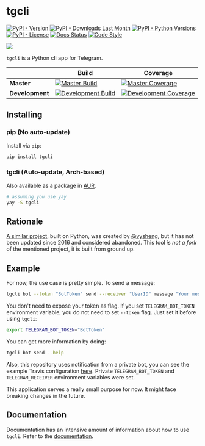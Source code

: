 # tgcli

[![PyPI - Version][badge_version]][pypi_url]
[![PyPI - Downloads Last Month][badge_downloads]][pypi_url]
[![PyPI - Python Versions][badge_pyversions]][pypi_url]
[![PyPI - License][badge_license]][pypi_url]
[![Docs Status][badge_docs]][docs_url]
[![Code Style][badge_style]](https://github.com/ambv/black)

![](resources/recording.gif)

`tgcli` is a Python cli app for Telegram.

[pypi_url]: https://pypi.org/project/tgcli/
[docs_url]: https://tgcli.readthedocs.io

[badge_version]: https://img.shields.io/pypi/v/tgcli.svg?style=flat-square&logo=python&logoColor=white
[badge_downloads]: https://img.shields.io/pypi/dm/tgcli.svg?style=flat-square&logo=python&logoColor=white
[badge_pyversions]: https://img.shields.io/pypi/pyversions/tgcli.svg?style=flat-square&logo=python&logoColor=white
[badge_license]: https://img.shields.io/pypi/l/tgcli.svg?style=flat-square
[badge_docs]: https://img.shields.io/readthedocs/tgcli?style=flat-square
[badge_style]: https://img.shields.io/badge/style-black-000000.svg?style=flat-square


|              | Build | Coverage |
|--------------|-------|----------|
| **Master**   | [![Master Build][badge_build_master]][build_url] | [![Master Coverage][badge_coverage_master]][coverage_url] |
| **Development** | [![Development Build][badge_build_development]][build_url] | [![Development Coverage][badge_coverage_development]][coverage_url] |

[build_url]: https://travis-ci.com/erayerdin/tgcli
[coverage_url]: https://coveralls.io/github/erayerdin/tgcli

[badge_build_master]: https://img.shields.io/travis/com/erayerdin/tgcli/master.svg?style=flat-square&logo=travis&logoColor=white
[badge_build_development]: https://img.shields.io/travis/com/erayerdin/tgcli/development.svg?style=flat-square&logo=travis&logoColor=white
[badge_coverage_master]: https://img.shields.io/coveralls/github/erayerdin/tgcli/master.svg?logo=star&logoColor=white&style=flat-square
[badge_coverage_development]: https://img.shields.io/coveralls/github/erayerdin/tgcli/development.svg?logo=star&logoColor=white&style=flat-square

## Installing

### pip (No auto-update)

Install via `pip`:

```bash
pip install tgcli
```
### tgcli (Auto-update, Arch-based)

Also available as a package in [AUR](https://aur.archlinux.org/packages/tgcli/).

```bash
# assuming you use yay
yay -S tgcli
```

## Rationale

[A similar project](https://github.com/vysheng/tg), built on Python, was created by [@vysheng](https://github.com/vysheng), but it has not been updated since 2016 and considered abandoned. This tool *is not a fork* of the mentioned project, it is built from ground up.

## Example

For now, the use case is pretty simple. To send a message:

```bash
tgcli bot --token "BotToken" send --receiver "UserID" message "Your message"
```

You don't need to expose your token as flag. If you set
`TELEGRAM_BOT_TOKEN` environment variable, you do not need to set
`--token` flag. Just set it before using `tgcli`:

```bash
export TELEGRAM_BOT_TOKEN="BotToken"
```

You can get more information by doing:

```bash
tgcli bot send --help
```

Also, this repository uses notification from a private bot, you can see the
example Travis configuration [here](.travis.yml). Private `TELEGRAM_BOT_TOKEN`
and `TELEGRAM_RECEIVER` environment variables were set.

This application serves a really small purpose for now. It might face
breaking changes in the future.

## Documentation

Documentation has an intensive amount of  information about how to
use `tgcli`. Refer to the
[documentation][docs_url].
